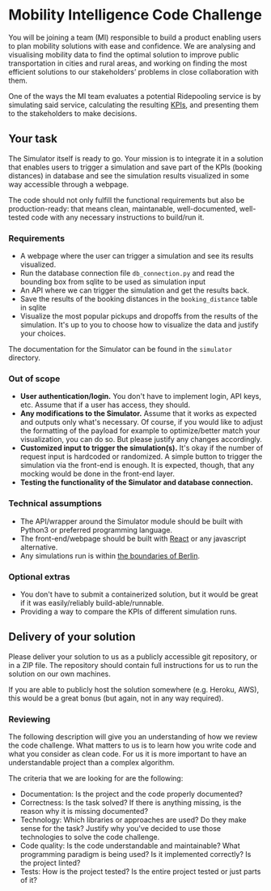 # Mobility Intelligence Code Challenge
You will be joining a team (MI) responsible to build a product enabling users to plan mobility solutions with ease and confidence. We are analysing and visualising mobility data to find the optimal solution to improve public transportation in cities and rural areas, and working on finding the most efficient solutions to our stakeholders’ problems in close collaboration with them.

One of the ways the MI team evaluates a potential Ridepooling service is by simulating said service, calculating the resulting [KPIs](https://en.wikipedia.org/wiki/Performance_indicator), and presenting them to the stakeholders to make decisions.


## Your task
The Simulator itself is ready to go. Your mission is to integrate it in a solution that enables users to trigger a simulation and save part of the KPIs (booking distances) in database and see the simulation results visualized in some way accessible through a webpage.

The code should not only fulfill the functional requirements but also be production-ready: that means clean, maintanable, well-documented, well-tested code with any necessary instructions to build/run it.


### Requirements
- A webpage where the user can trigger a simulation and see its results visualized.
- Run the database connection file `db_connection.py` and read the bounding box from sqlite to be used as simulation input
- An API where we can trigger the simulation and get the results back.
- Save the results of the booking distances in the `booking_distance` table in sqlite
- Visualize the most popular pickups and dropoffs from the results of the simulation. It's up to you to choose how to visualize the data and justify your choices.

The documentation for the Simulator can be found in the `simulator` directory.


### Out of scope
- **User authentication/login.** You don't have to implement login, API keys, etc. Assume that if a user has access, they should.
- **Any modifications to the Simulator.** Assume that it works as expected and outputs only what's necessary. Of course, if you would like to adjust the formatting of the payload for example to optimize/better match your visualization, you can do so. But please justify any changes accordingly.
- **Customized input to trigger the simulation(s).** It's okay if the number of request input is hardcoded or randomized. A simple button to trigger the simulation via the front-end is enough. It is expected, though, that any mocking would be done in the front-end layer.
- **Testing the functionality of the Simulator and database connection.**


### Technical assumptions
- The API/wrapper around the Simulator module should be built with Python3 or preferred programming language.
- The front-end/webpage should be built with [React](https://reactjs.org/) or any javascript alternative.
- Any simulations run is within [the boundaries of Berlin](https://www.openstreetmap.org/relation/62422#map=10/52.5072/13.4248).


### Optional extras
- You don't have to submit a containerized solution, but it would be great if it was easily/reliably build-able/runnable.
- Providing a way to compare the KPIs of different simulation runs.


## Delivery of your solution
Please deliver your solution to us as a publicly accessible git repository, or in a ZIP file. The repository should contain full instructions for us to run the solution on our own machines.

If you are able to publicly host the solution somewhere (e.g. Heroku, AWS), this would be a great bonus (but again, not in any way required).


### Reviewing
The following description will give you an understanding of how we review the code challenge. What matters to us is to learn how you write code and what you consider as clean code. For us it is more important to have an understandable project than a complex algorithm.

The criteria that we are looking for are the following:

- Documentation: Is the project and the code properly documented?
- Correctness: Is the task solved? If there is anything missing, is the reason why it is missing documented?
- Technology: Which libraries or approaches are used? Do they make sense for the task? Justify why you've decided to use those technologies to solve the code challenge.
- Code quality: Is the code understandable and maintainable? What programming paradigm is being used? Is it implemented correctly? Is the project linted?
- Tests: How is the project tested? Is the entire project tested or just parts of it?
